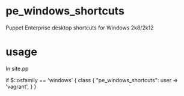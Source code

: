 pe_windows_shortcuts
====================

Puppet Enterprise desktop shortcuts for Windows 2k8/2k12


usage
====================

In site.pp

if $::osfamily == 'windows' {
  class { "pe_windows_shortcuts":
    user => 'vagrant',
  }
}
